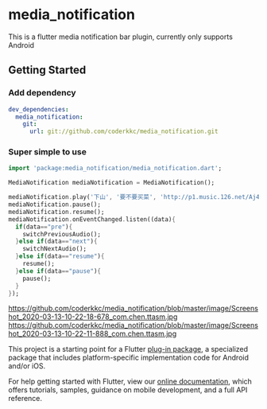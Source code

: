 # media_notification

This is a flutter media notification bar plugin, currently only supports Android


## Getting Started
### Add dependency

```yaml
dev_dependencies:
  media_notification:
    git:
      url: git://github.com/coderkkc/media_notification.git
```

### Super simple to use

```dart
import 'package:media_notification/media_notification.dart';

MediaNotification mediaNotification = MediaNotification();

mediaNotification.play('下山', '要不要买菜', 'http://p1.music.126.net/Aj4X1kpV-C2LLi-e_Xhgvg==/109951164499744148.jpg?param=320y320');
mediaNotification.pause();
mediaNotification.resume();
mediaNotification.onEventChanged.listen((data){
  if(data=="pre"){
    switchPreviousAudio();
  }else if(data=="next"){
    switchNextAudio();
  }else if(data=="resume"){
    resume();
  }else if(data=="pause"){
    pause();
  }
});
```
https://github.com/coderkkc/media_notification/blob/master/image/Screenshot_2020-03-13-10-22-18-678_com.chen.ttasm.jpg
https://github.com/coderkkc/media_notification/blob/master/image/Screenshot_2020-03-13-10-22-11-888_com.chen.ttasm.jpg

This project is a starting point for a Flutter
[plug-in package](https://flutter.dev/developing-packages/),
a specialized package that includes platform-specific implementation code for
Android and/or iOS.

For help getting started with Flutter, view our 
[online documentation](https://flutter.dev/docs), which offers tutorials, 
samples, guidance on mobile development, and a full API reference.

